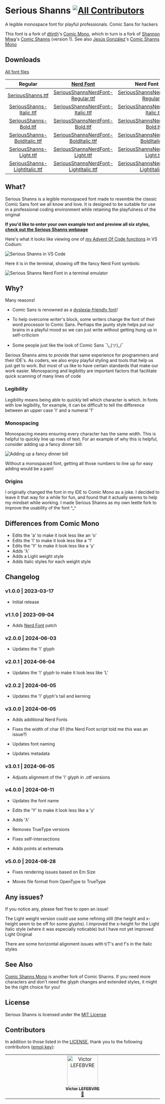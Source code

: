 # Serious Shanns [![All Contributors](https://img.shields.io/github/all-contributors/kaBeech/serious-shanns?color=ee8449&style=flat-square)](#contributors)

A legible monospace font for playful professionals. Comic Sans for hackers

This font is a fork of [dtinth](https://github.com/dtinth)'s [Comic Mono](https://github.com/dtinth/comic-mono-font), which in turn is a fork of [Shannon Miwa](https://github.com/shannpersand)'s [Comic Shanns](https://github.com/shannpersand/comic-shanns) (version 1). See also [Jesús González](https://github.com/jesusmgg)'s [Comic Shanns Mono](https://github.com/jesusmgg/comic-shanns-mono)

## Downloads

[All font files](https://kaBeech.github.io/serious-shanns/SeriousShanns/SeriousShanns.zip)

|                                                 Regular                                                 |                              [Nerd Font](https://www.nerdfonts.com/)                              |                              Nerd Font Mono                            |                              Nerd Font Propo                              |
| :-------------------------------------------------------------------------------------------------------------: | :-----------------------------------------------------------------------------------------------: | :-----------------------------------------------------------------------------------------------: | :-----------------------------------------------------------------------------------------------: |
|            [SeriousShanns.ttf](https://kaBeech.github.io/serious-shanns/SeriousShanns/ttf/SeriousShanns-Regular.ttf)            | [SeriousShannsNerdFont-Regular.ttf](https://kaBeech.github.io/serious-shanns/SeriousShanns/ttf/SeriousShannsNerdFont-Regular.ttf) | [SeriousShannsNerdFontMono-Regular.ttf](https://kaBeech.github.io/serious-shanns/SeriousShanns/ttf/SeriousShannsNerdFontMono-Regular.ttf) | [SeriousShannsNerdFontPropo-Regular.ttf](https://kaBeech.github.io/serious-shanns/SeriousShanns/ttf/SeriousShannsNerdFontPropo-Regular.ttf) |
|      [SeriousShanns-Italic.ttf](https://kaBeech.github.io/serious-shanns/SeriousShanns/ttf/SeriousShanns-Italic.ttf)     | [SeriousShannsNerdFont-Italic.ttf](https://kaBeech.github.io/serious-shanns/SeriousShanns/ttf/SeriousShannsNerdFont-Italic.ttf) | [SeriousShannsNerdFontMono-Italic.ttf](https://kaBeech.github.io/serious-shanns/SeriousShanns/ttf/SeriousShannsNerdFontMono-Italic.ttf) | [SeriousShannsNerdFontPropo-Italic.ttf](https://kaBeech.github.io/serious-shanns/SeriousShanns/ttf/SeriousShannsNerdFontPropo-Italic.ttf) |
|        [SeriousShanns-Bold.ttf](https://kaBeech.github.io/serious-shanns/SeriousShanns/ttf/SeriousShanns-Bold.ttf)       | [SeriousShannsNerdFont-Bold.ttf](https://kaBeech.github.io/serious-shanns/SeriousShanns/ttf/SeriousShannsNerdFont-Bold.ttf) | [SeriousShannsNerdFontMono-Bold.ttf](https://kaBeech.github.io/serious-shanns/SeriousShanns/ttf/SeriousShannsNerdFontMono-Bold.ttf) | [SeriousShannsNerdFontPropo-Bold.ttf](https://kaBeech.github.io/serious-shanns/SeriousShanns/ttf/SeriousShannsNerdFontPropo-Bold.ttf) |
|  [SeriousShanns-BoldItalic.ttf](https://kaBeech.github.io/serious-shanns/SeriousShanns/ttf/SeriousShanns-BoldItalic.ttf)  | [SeriousShannsNerdFont-BoldItalic.ttf](https://kaBeech.github.io/serious-shanns/SeriousShanns/ttf/SeriousShannsNerdFont-BoldItalic.ttf) | [SeriousShannsNerdFontMono-BoldItalic.ttf](https://kaBeech.github.io/serious-shanns/SeriousShanns/ttf/SeriousShannsNerdFontMono-BoldItalic.ttf) | [SeriousShannsNerdFontPropo-BoldItalic.ttf](https://kaBeech.github.io/serious-shanns/SeriousShanns/ttf/SeriousShannsNerdFontPropo-BoldItalic.ttf) |
|       [SeriousShanns-Light.ttf](https://kaBeech.github.io/serious-shanns/SeriousShanns/ttf/SeriousShanns-Light.ttf)       | [SeriousShannsNerdFont-Light.ttf](https://kaBeech.github.io/serious-shanns/SeriousShanns/ttf/SeriousShannsNerdFont-Light.ttf) | [SeriousShannsNerdFontMono-Light.ttf](https://kaBeech.github.io/serious-shanns/SeriousShanns/ttf/SeriousShannsNerdFontMono-Light.ttf) | [SeriousShannsNerdFontPropo-Light.ttf](https://kaBeech.github.io/serious-shanns/SeriousShanns/ttf/SeriousShannsNerdFontPropo-Light.ttf) |
| [SeriousShanns-LightItalic.ttf](https://kaBeech.github.io/serious-shanns/SeriousShanns/ttf/SeriousShanns-LightItalic.ttf) | [SeriousShannsNerdFont-LightItalic.ttf](https://kaBeech.github.io/serious-shanns/SeriousShanns/ttf/SeriousShannsNerdFont-LightItalic.ttf) | [SeriousShannsNerdFontMono-LightItalic.ttf](https://kaBeech.github.io/serious-shanns/SeriousShanns/ttf/SeriousShannsNerdFontMono-LightItalic.ttf) | [SeriousShannsNerdFontPropo-LightItalic.ttf](https://kaBeech.github.io/serious-shanns/SeriousShanns/ttf/SeriousShannsNerdFontPropo-LightItalic.ttf) |

## What?

Serious Shanns is a legible monospaced font made to resemble the classic Comic Sans font we all know and love. It is designed to be suitable for use in a professional coding environment while retaining the playfulness of the original

**If you'd like to enter your own example text and preview all six styles, [check out the Serious Shanns webpage](https://kaBeech.github.io/serious-shanns)**

Here's what it looks like viewing one of [my Advent Of Code functions](https://github.com/kaBeech/Advent-Of-Code) in VS Codium:

![Serious Shanns in VS Code](https://kaBeech.github.io/serious-shanns/vscExample.png "Serious Shanns in VS Codium")

Here it is in the terminal, showing off the fancy Nerd Font symbols:

![Serious Shanns Nerd Font in a terminal emulator](https://kaBeech.github.io/serious-shanns/nerdFontExample.png "Serious Shanns in Kitty with Starship")

## Why?

Many reasons!

- Comic Sans is renowned as a [dyslexia-friendly font](https://www.nothingcomicaboutdyslexia.com/)!

- To help overcome writer's block, some writers change the font of their word processor to Comic Sans. Perhaps the jaunty style helps put our brains in a playful mood so we can just write without getting hung up in self-criticism

- Some people just like the look of Comic Sans ¯&#92;\_(ツ)\_/¯

Serious Shanns aims to provide that same experience for programmers and their IDE's. As coders, we also enjoy playful styling and tools that help us just get to work. But most of us like to have certain standards that make our work easier. Monospacing and legibility are important factors that facilitate quick scanning of many lines of code

### Legibility

Legibility means being able to quickly tell which character is which. In fonts with low legibility, for example, it can be difficult to tell the difference between an upper case 'I' and a numeral '1'

### Monospacing

Monospacing means ensuring every character has the same width. This is helpful to quickly line up rows of text. For an example of why this is helpful, consider adding up a fancy dinner bill:

![Adding up a fancy dinner bill](https://kaBeech.github.io/serious-shanns/fancyDinner.png "Adding up a fancy dinner bill")

Without a monospaced font, getting all those numbers to line up for easy adding would be a pain!

### Origins

I originally changed the font in my IDE to Comic Mono as a joke. I decided to leave it that way for a while for fun, and found that it actually seems to help my mindset while working. I made Serious Shanns as my own leetle fork to improve the usability of the font ^\_^

## Differences from Comic Mono

- Edits the 'a' to make it look less like an 'o'
- Edits the 'l' to make it look less like a '1'
- Edits the 'Y' to make it look less like a 'y'
- Adds 'λ'
- Adds a Light weight style
- Adds Italic styles for each weight style

## Changelog

### v1.0.0 | 2023-03-17

- Initial release

### v1.1.0 | 2023-09-04

- Adds [Nerd Font](https://www.nerdfonts.com/) patch

### v2.0.0 | 2024-06-03

- Updates the 'l' glyph

### v2.0.1 | 2024-06-04

- Updates the 'l' glyph to make it look less like 'L'

### v2.0.2 | 2024-06-05

- Updates the 'l' glyph's tail and kerning

### v3.0.0 | 2024-06-05

- Adds additional Nerd Fonts

- Fixes the width of char 61 (the Nerd Font script told me this was an issue?)

- Updates font naming

- Updates metadata

### v3.0.1 | 2024-06-05

- Adjusts alignment of the 'l' glyph in .otf versions

### v4.0.0 | 2024-06-11

- Updates the font name

- Edits the 'Y' to make it look less like a 'y'

- Adds 'λ'

- Removes TrueType versions

- Fixes self-intersections

- Adds points at extremata

### v5.0.0 | 2024-08-28

- Fixes rendering issues based on Em Size

- Moves file format from OpenType to TrueType

## Any issues?

If you notice any, please feel free to open an issue!

The Light weight version could use some refining still (the height
and x-height seem to be off for some glyphs). I improved the x-height
for the Light Italic style (where it was especially noticable) but I
have not yet improved Light Original

There are some horizontal alignment issues with t/T's and f's in the Italic styles

## See Also

[Comic Shanns Mono](https://github.com/jesusmgg/comic-shanns-mono) is another 
fork of Comic Shanns. If you need more characters and don't need the glyph 
changes and extended styles, it might be the right choice for you!

## License

Serious Shanns is licensed under the [MIT License](LICENSE)

## Contributors

In addition to those listed in the [LICENSE](LICENSE), thank you to the
following contributors
([emoji key](https://github.com/kentcdodds/all-contributors#emoji-key)):

<!-- ALL-CONTRIBUTORS-LIST:START - Do not remove or modify this section -->
<!-- prettier-ignore-start -->
<!-- markdownlint-disable -->
<table>
  <tbody>
    <tr>
      <td align="center" valign="top" width="14.28%"><a href="https://github.com/vic1707"><img src="https://avatars.githubusercontent.com/u/28602203?v=4?s=100" width="100px;" alt="Victor LEFEBVRE"/><br /><sub><b>Victor LEFEBVRE</b></sub></a><br /><a href="#bug-vic1707" title="Bug reports">🐛</a></td>
    </tr>
  </tbody>
</table>

<!-- markdownlint-restore -->
<!-- prettier-ignore-end -->

<!-- ALL-CONTRIBUTORS-LIST:END -->
